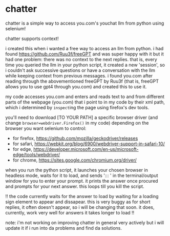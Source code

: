 # chatter
chatter is a simple way to access you.com's youchat llm from python using selenium!


chatter supports context!

i created this when i wanted a free way to access an llm from python. i had found https://github.com/Ruu3f/freeGPT and was super happy with it but it had one problem: there was no context to the next replies. that is, every time you queried the llm in your python script, it created a new 'session', so i couldn't ask successive questions or have a conversation with the llm while keeping context from previous messages. i found you.com after reading through the abovementioned freeGPT by Ruu3f (that is, freeGPT allows you to use gpt4 through you.com) and created this to use it.


my code accesses you.com and enters and reads text to and from different parts of the webpage (you.com) that i point to in my code by their xml path, which i determined by `inspect`ing the page using firefox's dev tools.


you'll need to download [TO YOUR PATH] a specific browser driver (and change `browser=webdriver.Firefox()` in my code) depending on the browser you want selenium to control:

- for firefox, https://github.com/mozilla/geckodriver/releases
- for safari, https://webkit.org/blog/6900/webdriver-support-in-safari-10/
- for edge, https://developer.microsoft.com/en-us/microsoft-edge/tools/webdriver/
- for chrome, https://sites.google.com/chromium.org/driver/


when you run the python script, it launches your chosen browser in headless mode, waits for it to load, and sends '::: ' in the terminal/output window for you to enter your prompt. it prints the answer once procured and prompts for your next answer. this loops till you kill the script.


!! the code currently waits for the answer to load by waiting for a loading sign element to appear and dissapear. this is very buggy as for short replies, it often doesn't appear, so i will be changing that soon. it does, currently, work very well for answers it takes longer to load !!


note: i'm not working on improving chatter in general very actively but i will update it if i run into da problems and find da solutions.
